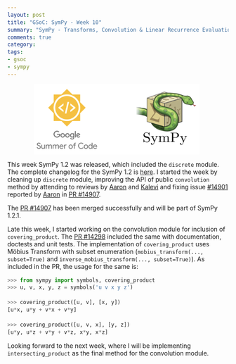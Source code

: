```yaml
---
layout: post
title: "GSoC: SymPy - Week 10"
summary: "SymPy - Transforms, Convolution & Linear Recurrence Evaluation"
comments: true
category:
tags:
- gsoc
- sympy
---
```


<img src="/files/gsoc-sympy.png" style="width:75%; height:75%; float:left; margin-left:60px;" />
<br clear="all" />

This week SymPy 1.2 was released, which included the `discrete` module. The complete changelog for the SymPy 1.2 is [here](https://github.com/sympy/sympy/wiki/Release-Notes-for-1.2). I started the week by cleaning up `discrete` module, improving the API of public `convolution` method by attending to reviews by [Aaron](https://github.com/asmeurer) and [Kalevi](https://github.com/jksuom) and fixing issue [#14901](https://github.com/sympy/sympy/issues/14901) reported by [Aaron](https://github.com/asmeurer) in [PR #14907](https://github.com/sympy/sympy/pull/14907).

The [PR #14907](https://github.com/sympy/sympy/pull/14907) has been merged successfully and will be part of SymPy 1.2.1.

Late this week, I started working on the convolution module for inclusion of `covering_product`.
The [PR #14298](https://github.com/sympy/sympy/pull/14928) included the same with documentation, doctests and unit tests.
The implementation of `covering_product` uses Möbius Transform with subset enumeration (`mobius_transform(..., subset=True)` and `inverse_mobius_transform(..., subset=True)`). As included in the PR, the usage for the same is:

```python
>>> from sympy import symbols, covering_product
>>> u, v, x, y, z = symbols('u v x y z')

>>> covering_product([u, v], [x, y])
[u*x, u*y + v*x + v*y]

>>> covering_product([u, v, x], [y, z])
[u*y, u*z + v*y + v*z, x*y, x*z]
```

Looking forward to the next week, where I will be implementing `intersecting_product` as the final method for the convolution module.